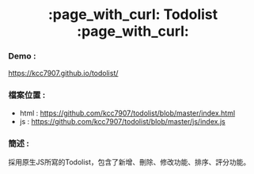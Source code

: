 <h1 align="center">:page_with_curl: Todolist :page_with_curl:</h1>

### Demo :

https://kcc7907.github.io/todolist/

### 檔案位置 :

- html : https://github.com/kcc7907/todolist/blob/master/index.html
- js   : https://github.com/kcc7907/todolist/blob/master/js/index.js

### 簡述 :

<p> 採用原生JS所寫的Todolist，包含了新增、刪除、修改功能、排序、評分功能。 </p>
